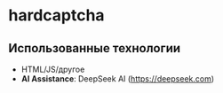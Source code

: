# hardcaptcha

## Использованные технологии
- HTML/JS/другое
- **AI Assistance**: DeepSeek AI (https://deepseek.com)
